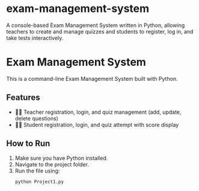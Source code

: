 # exam-management-system
A console-based Exam Management System written in Python, allowing teachers to create and manage quizzes and students to register, log in, and take tests interactively.
# Exam Management System

This is a command-line Exam Management System built with Python.

## Features

- 👨‍🏫 Teacher registration, login, and quiz management (add, update, delete questions)
- 👨‍🎓 Student registration, login, and quiz attempt with score display

## How to Run

1. Make sure you have Python installed.
2. Navigate to the project folder.
3. Run the file using:
   ```bash
   python Project1.py
